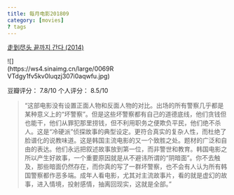 ```yaml
---
title: 每月电影201809
category: [movies]
? tags
---
```


[走到尽头 끝까지 간다 (2014)](https://movie.douban.com/subject/25766529/)

<div style="vertical-align:top; display: inline-block;width: 50%">![](https://ws4.sinaimg.cn/large/0069RVTdgy1fv5kv0luqzj307i0aqwfu.jpg)</div>

豆瓣评分： 7.8/10
个人评分： 8.5/10

> “这部电影没有设置正面人物和反面人物的对比。出场的所有警察几乎都是某种意义上的“坏警察”。但是这些坏警察都有自己的道德底线，他们贪钱但也能干，他们从罪犯那里捞钱，但不利用职务之便欺负平民，他们绝不杀人。这是“冷硬派”侦探故事的典型设定。更符合真实的复杂人性，而杜绝了脸谱化的说教味道。这是韩国主流电影的又一个致胜之处。题材的广泛和自由的表达。他们永远把叙述故事放到第一位，而非警世和教育。韩国电影之所以产生好故事，一个重要原因就是从不避讳所谓的“阴暗面”。你不去触及，那些暗面仍然存在，而你真的写了一群坏警察，也不会有人认为所有韩国警察都作恶多端。成年人看电影，尤其对主流故事片，看的就是虚幻的故事，进入情境，投射感情，抽离回现实，这就是全部。”
